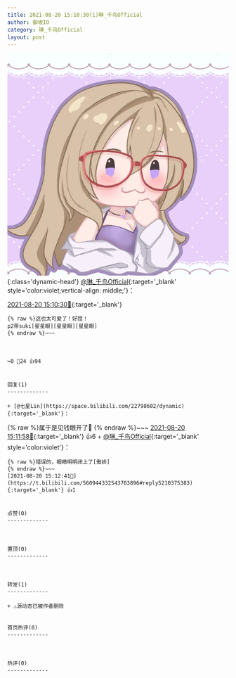 ```yaml
---
title: 2021-08-20 15:10:30(1)琳_千鸟Official
author: 御坂IO
category: 琳_千鸟Official
layout: post
---
```


![img](/images/c0a88f85ebd0d056f37b114e0748e69556c8b488.jpg){:class='dynamic-head'}
[@琳_千鸟Official](https://space.bilibili.com/1620923329/dynamic){:target='_blank' style='color:violet;vertical-align: middle;'}：

[2021-08-20 15:10:30🔗](https://t.bilibili.com/560944332543703896){:target='_blank'}

~~~
{% raw %}这也太可爱了！好捏！
p2带suki[星星眼][星星眼][星星眼]
{% endraw %}~~~



↪️0 💬24 👍94


回复(1)
-------------

+ [@七星Lin](https://space.bilibili.com/22798602/dynamic){:target='_blank'}：
~~~
{% raw %}属于是见钱眼开了🤑
{% endraw %}~~~
[2021-08-20 15:11:58🔗](https://t.bilibili.com/560944332543703896#reply5210363521){:target='_blank'} 👍6
    + [@琳_千鸟Official](https://space.bilibili.com/1620923329/dynamic){:target='_blank' style='color:violet'}：
~~~
{% raw %}错误的，眼睛明明闭上了[傲娇]
{% endraw %}~~~
[2021-08-20 15:12:41🔗](https://t.bilibili.com/560944332543703896#reply5210375383){:target='_blank'} 👍1


点赞(0)
-------------



置顶(0)
-------------



转发(1)
-------------

+ ⚠源动态已被作者删除


首页热评(0)
-------------



热评(0)
-------------



